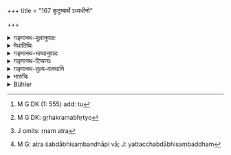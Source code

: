 +++
title = "167 कुटुम्बार्थे ऽध्यधीनो"

+++

<details><summary>गङ्गानथ-मूलानुवादः</summary>

Should even a servant effect a transaction for the sake of the family,—the master, whether in his own country or abroad, should not repudiate it.—(167)
</details>

<details><summary>मेधातिथिः</summary>

तिष्ठन्तु तावद् भ्रात्रादयः । **कुटुम्बार्थे ऽध्यधीनो ऽपि**[^४९६] गृहभृत्यो[^४९७] ऽपि **व्यवहारं** गोपश्वादिविक्रयं क्षेत्रस्थण्डिलादिप्रयोगं कर्षणाय ऋणं व्यवहारं वा **यम् आचरेत्** **स्वदेशे विदेशे वा** संनिहितस्य प्रोषितस्य वा, **तं ज्यायान्** गृहस्वामी **न विचालयेत्** अविचार्यैव साधु कृतम् इत्य् अनुमन्येत । 


[^४९७]:
     M G DK: gṛhakramabhṛtyo


[^४९६]:
     M G DK (1: 555) add: tu

- <u>अन्ये तु</u> पूर्वशेषो ऽयम् अर्थवादो न विधिर् इत्य् आहुः । 

- <u>तद् उक्तम्</u> । न ह्य् अर्थवादताबीजं किंचिद् अस्ति । विभज्यमानं साकाङ्क्षम् ऋणम् अत्र[^४९८] यत्तच्छब्दाभिसंबन्धात्[^४९९] । 


[^४९९]:
     M G: atra śabdābhisaṃbandhāpi vā; J: yattacchabdābhisaṃbaddham


[^४९८]:
     J omits: ṛṇam atra

अथ "मत्तोन्मत्तार्ताध्यधीनैः" (म्ध् ८.१६३) इत्य्[^५००] अस्वातन्त्र्याद् अध्यधीनस्य,[^५०१] तत्कृतम् अप्रमाणम्[^५०२] इति । अकुटुम्बार्थे संनिहिते[^५०३] च स्वामिनि न युक्तं कल्पयितुम् । अन्यथा कुटुम्बावसादः स्यात् । अतस् तद्भरणात्मके व्यापारे प्रमाणीभवति दैवाद् अधीनः[^५०४] ॥ ८.१६७ ॥
</details>

<details><summary>गङ्गानथ-भाष्यानुवादः</summary>

To say nothing of the brother and other relatives: ‘*for the sake of the
family*,’ if even a servant should ‘*effect a transaction*,’—in the form
of selling clothes or such things, of contracting debts and doing other
kinds of business relating to the proper looking after and cultivation
of fields and barren lands,—the master of the house, whether in his own
country or abroad, on coming to know of it, ‘*shall not repudiate it*’;
*i.e*, without thinking over it, he should approve it as properly done.
The pronouns ‘that,’ and ‘what,’ refer to what is done relating to such
fields and agricultural business as may he spoilt.

Others have taken this verse as a hortatory supplement to the foregoing
verse, and not as an injunction.

But this is not right; as we find no grounds for taking it as a mere
hortatory supplement.

It might be argued that what has been said in verse 163, regarding the
‘transaction effected by the drunk, the insane, the servant, etc.,’ as
being done by persons not master of themselves, makes it clear that the
transaction effected by the servant cannot he valid.

But this must refer to the cases where the master is present on the
spot, and not otherwise; as in that case the family would he in the risk
of being ruined. Hence during the master’s absence, what is done by the
servant by the maintenance of the family must he regarded as valid (167)
</details>

<details><summary>गङ्गानथ-टिप्पन्यः</summary>

‘*Adhyadhīnaḥ*’—‘Servant’ (Medhātithi and Nārāyaṇa);—‘slave’
(Kullūka);—‘Youngest brother and one in some such position
(Rāghavānanda).

This verse is quoted in *Smṛtitattva* (II, p. 232) as indicating the
necessary character of the maintaining of the family;—in
*Vivādaratnākara* (p. 55), which explains ‘*Ādhyadhīna*’ as ‘servants
and others,’ and ‘*jyāyān*’ as ‘the master’;—in *Parāśaramādhava*
(Vyavahāra, p. 164), to the effect that a debt cannot be repudiated if
it has been contracted for the support of the family, even if it may
have been contracted by a dependant without the master’s permission;—in
*Kṛtyakalpataru* (76b), which explains ‘*adhyadhīnaḥ*’ as ‘the slave and
the like—and in *Vīramitrodaya* (Vyavahāra, 40a), which explains
‘*adhyadhīnaḥ*’ *as* ‘son, nephew, slaves and so forth.’
</details>

<details><summary>गङ्गानथ-तुल्य-वाक्यानि</summary>

**(verses 8.166-167)  
**

See Comparative notes for [Verse
8.166].
</details>

<details><summary>भारुचिः</summary>

> **कुटुम्बार्थे ऽध्यधीनो ऽपि व्यवहारं यम् आचरेत् ।**

कुटुम्बस्थित्यै स्वाम्यसंनिधाने —

> **स्वदेशे वा विदेशे वा तं ज्यायान्**

अध्यधीनस्वामी

> **न विचारयेत्  ॥ ८.१६६ ॥**


"मम परोक्षे ऽप्य् एतद् अध्यधीनेन त्वया कर्म कस्मात् क्र्तम्" इति न विचारयेत् । एवम् अविचार्य तद्धनं प्रतिकुर्यात् । अथ वा पूर्वश्लोकशेषार्थो ऽयं वर्णनीयः । कथं कृत्वा । **कुटुम्बार्थे** ऽप्य् अधीनो ऽपि तावद् **व्यवहारं यम् आचरेत्** प्रमाणीभवेत् ज्यायसः, किं पुनर् बान्धवानाम् । एवं च सति मत्तोन्मत्ताध्यधीनकृतो व्यवहारो न सिध्यतीत्य् उक्तम् । अथ त्व् "असंबन्धकृतो व्यवहारो न सिध्यति" इत्य् एतस्माच् छक्यते कथंचिद् अध्यधीनस्य ज्यायसि परोक्षे गृहार्थे स्वातन्त्र्यं कल्पयितुम् । ततः सार्थ एवायं श्लोको यथैनम् अवोचाम सामर्थम् । कुटुम्बार्थं पुनर् अध्यधीनस्य धनं प्रयुक्तम् — ॥ ८.१६६ ॥
</details>

<details><summary>Bühler</summary>

167	Should even a person wholly dependent make a contract for the behoof of the family, the master (of the house), whether (living) in his own country or abroad, shall not rescind it.
</details>
